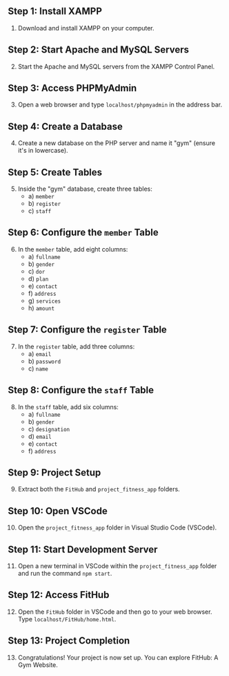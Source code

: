 ## Step 1: Install XAMPP

1. Download and install XAMPP on your computer.

## Step 2: Start Apache and MySQL Servers

2. Start the Apache and MySQL servers from the XAMPP Control Panel.

## Step 3: Access PHPMyAdmin

3. Open a web browser and type `localhost/phpmyadmin` in the address bar.

## Step 4: Create a Database

4. Create a new database on the PHP server and name it "gym" (ensure it's in lowercase).

## Step 5: Create Tables

5. Inside the "gym" database, create three tables:
   - a) `member`
   - b) `register`
   - c) `staff`

## Step 6: Configure the `member` Table

6. In the `member` table, add eight columns:
   - a) `fullname`
   - b) `gender`
   - c) `dor`
   - d) `plan`
   - e) `contact`
   - f) `address`
   - g) `services`
   - h) `amount`

## Step 7: Configure the `register` Table

7. In the `register` table, add three columns:
   - a) `email`
   - b) `password`
   - c) `name`

## Step 8: Configure the `staff` Table

8. In the `staff` table, add six columns:
   - a) `fullname`
   - b) `gender`
   - c) `designation`
   - d) `email`
   - e) `contact`
   - f) `address`

## Step 9: Project Setup

9. Extract both the `FitHub` and `project_fitness_app` folders.

## Step 10: Open VSCode

10. Open the `project_fitness_app` folder in Visual Studio Code (VSCode).

## Step 11: Start Development Server

11. Open a new terminal in VSCode within the `project_fitness_app` folder and run the command `npm start`.

## Step 12: Access FitHub

12. Open the `FitHub` folder in VSCode and then go to your web browser. Type `localhost/FitHub/home.html`.

## Step 13: Project Completion

13. Congratulations! Your project is now set up. You can explore FitHub: A Gym Website.
